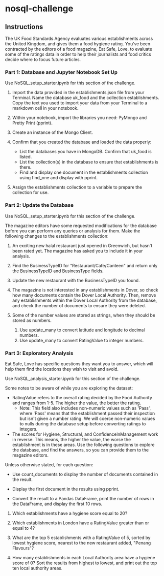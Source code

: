 # nosql-challenge

## Instructions
The UK Food Standards Agency evaluates various establishments across the United Kingdom, and gives them a food hygiene rating. You've been contracted by the editors of a food magazine, Eat Safe, Love, to evaluate some of the ratings data in order to help their journalists and food critics decide where to focus future articles.

### Part 1: Database and Jupyter Notebook Set Up

Use NoSQL_setup_starter.ipynb for this section of the challenge.

  1.  Import the data provided in the establishments.json file from your Terminal. Name the database uk_food and the collection establishments. Copy the text you used to import your data from your Terminal to a markdown cell in your notebook.

  2.  Within your notebook, import the libraries you need: PyMongo and Pretty Print (pprint).

  3.  Create an instance of the Mongo Client.

  4.  Confirm that you created the database and loaded the data properly:

      -  List the databases you have in MongoDB. Confirm that uk_food is listed.
      -  List the collection(s) in the database to ensure that establishments is there.
      -  Find and display one document in the establishments collection using find_one and display with pprint.
  5.  Assign the establishments collection to a variable to prepare the collection for use.

### Part 2: Update the Database

Use NoSQL_setup_starter.ipynb for this section of the challenge.

The magazine editors have some requested modifications for the database before you can perform any queries or analysis for them. Make the following changes to the establishments collection:
  1.  An exciting new halal restaurant just opened in Greenwich, but hasn't been rated yet. The magazine has asked you to include it in your analysis. 

  2.  Find the BusinessTypeID for "Restaurant/Cafe/Canteen" and return only the BusinessTypeID and BusinessType fields.

  3.  Update the new restaurant with the BusinessTypeID you found.

  4.  The magazine is not interested in any establishments in Dover, so check how many documents contain the Dover Local Authority. Then, remove any establishments within the Dover Local Authority from the database, and check the number of documents to ensure they were deleted.

  5.  Some of the number values are stored as strings, when they should be stored as numbers.

      1.  Use update_many to convert latitude and longitude to decimal numbers.
      2.  Use update_many to convert RatingValue to integer numbers.


### Part 3: Exploratory Analysis

Eat Safe, Love has specific questions they want you to answer, which will help them find the locations they wish to visit and avoid.

Use NoSQL_analysis_starter.ipynb for this section of the challenge.

Some notes to be aware of while you are exploring the dataset:

  - RatingValue refers to the overall rating decided by the Food Authority and ranges from 1-5. The higher the value, the better the rating.
      -  Note: This field also includes non-numeric values such as 'Pass', where 'Pass' means that the establishment passed their inspection but isn't given a number rating. We will coerce non-numeric values to nulls during the database setup before converting ratings to integers.
  -  The scores for Hygiene, Structural, and ConfidenceInManagement work in reverse. This means, the higher the value, the worse the establishment is in these areas.
Use the following questions to explore the database, and find the answers, so you can provide them to the magazine editors.

Unless otherwise stated, for each question:

  -  Use count_documents to display the number of documents contained in the result.

  -  Display the first document in the results using pprint.

  -  Convert the result to a Pandas DataFrame, print the number of rows in the DataFrame, and display the first 10 rows.

  1.  Which establishments have a hygiene score equal to 20?

  2.  Which establishments in London have a RatingValue greater than or equal to 4?

  3.  What are the top 5 establishments with a RatingValue of 5, sorted by lowest hygiene score, nearest to the new restaurant added, "Penang Flavours"?

  4.  How many establishments in each Local Authority area have a hygiene score of 0? Sort the results from highest to lowest, and print out the top ten local authority areas.
